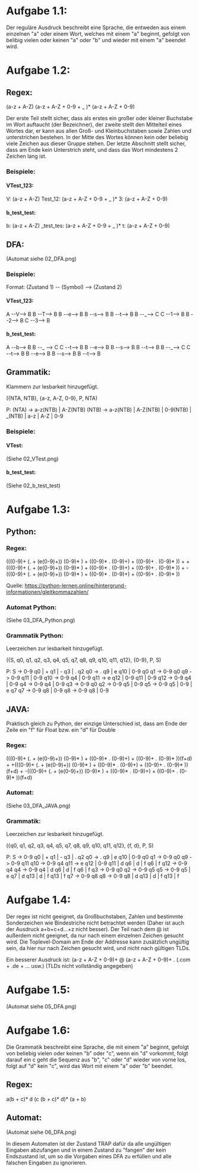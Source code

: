 # Aufgabe 1.1:
Der reguläre Ausdruck beschreibt eine Sprache, die entweden aus einem einzelnen "a" oder einem Wort, welches mit einem "a" beginnt, gefolgt von belibig vielen oder keinen "a" oder "b" und wieder mit einem "a" beendet wird.

# Aufgabe 1.2:
## Regex:
(a-z + A-Z) (a-z + A-Z + 0-9 + _ )* (a-z + A-Z + 0-9)

Der erste Teil stellt sicher, dass als erstes ein großer oder kleiner Buchstabe im Wort auftaucht (der Bezeichner), der zweite stellt den Mittelteil eines Wortes dar, er kann aus allen Groß- und Kleinbuchstaben sowie Zahlen und unterstrichen bestehen. In der Mitte des Wortes können kein oder beliebig viele Zeichen aus dieser Gruppe stehen. Der letzte Abschnitt stellt sicher, dass am Ende kein Unterstrich steht, und dass das Wort mindestens 2 Zeichen lang ist.

### Beispiele:
#### VTest_123:
V: (a-z + A-Z)
Test_12: (a-z + A-Z + 0-9 + _ )*
3: (a-z + A-Z + 0-9)


#### b_test_test:
b: (a-z + A-Z)
_test_tes: (a-z + A-Z + 0-9 + _ )*
t: (a-z + A-Z + 0-9)


## DFA:
(Automat siehe 02_DFA.png)

### Beispiele:
Format: (Zustand 1) -- (Symbol) --> (Zustand 2)

#### VTest_123:
A --V--> B
B --T--> B
B --e--> B
B --s--> B
B --t--> B
B --_--> C
C --1--> B
B --2--> B
C --3--> B

#### b_test_test:
A --b--> B
B --_ --> C
C --t--> B
B --e--> B
B --s--> B
B --t--> B
B --_--> C
C --t--> B
B --e--> B
B --s--> B
B --t--> B


## Grammatik:
Klammern zur lesbarkeit hinzugefügt.

({NTA, NTB}, {a-z, A-Z, 0-9}, P, NTA)

P:
(NTA) -> a-z(NTB) | A-Z(NTB)
(NTB) -> a-z(NTB) | A-Z(NTB) | 0-9(NTB) | _(NTB) | a-z | A-Z | 0-9

### Beispiele:
#### VTest:
(Siehe 02_VTest.png)

#### b_test_test:
(Siehe 02_b_test_test)


# Aufgabe 1.3:

## Python:
### Regex:
(((0-9)+ (. + (e(0-9)+)) (0-9)* ) + ((0-9)* . (0-9)+) + ((0-9)+ . (0-9)* )) +
+(((0-9)+ (. + (e(0-9)+)) (0-9)* ) + ((0-9)* . (0-9)+) + ((0-9)+ . (0-9)* )) +
-(((0-9)+ (. + (e(0-9)+)) (0-9)* ) + ((0-9)* . (0-9)+) + ((0-9)+ . (0-9)* ))

Quelle: https://python-lernen.online/hintergrund-informationen/gleitkommazahlen/

### Automat Python:
(Siehe 03_DFA_Python.png)

### Grammatik Python:
Leerzeichen zur lesbarkeit hinzugefügt.

({S, q0, q1, q2, q3, q4, q5, q7, q8, q9, q10, q11, q12}, {0-9}, P, S)

P:
S    -> 0-9 q0 | + q1 | - q3 | . q2
q0   -> . q9 | e q10 | 0-9 q0
q1   -> 0-9 q0
q9   -> 0-9 q11 | 0-9
q10  -> 0-9 q4 | 0-9
q11  -> e q12 | 0-9 q11 | 0-9
q12  -> 0-9 q4 | 0-9
q4   -> 0-9 q4 | 0-9
q3   -> 0-9 q0
q2   -> 0-9 q5 | 0-9
q5   -> 0-9 q5 | 0-9 | e q7
q7   -> 0-9 q8 | 0-9
q8   -> 0-9 q8 | 0-9


## JAVA:
Praktisch gleich zu Python, der einzige Unterschied ist, dass am Ende der Zeile ein "f" für Float bzw. ein "d" für Double

### Regex:
(((0-9)+ (. + (e(0-9)+)) (0-9)* ) + ((0-9)* . (0-9)+) + ((0-9)+ . (0-9)* ))(f+d) +
+(((0-9)+ (. + (e(0-9)+)) (0-9)* ) + ((0-9)* . (0-9)+) + ((0-9)+ . (0-9)* ))(f+d) +
-(((0-9)+ (. + (e(0-9)+)) (0-9)* ) + ((0-9)* . (0-9)+) + ((0-9)+ . (0-9)* ))(f+d)

### Automat:
(Siehe 03_DFA_JAVA.png)


### Grammatik:
Leerzeichen zur lesbarkeit hinzugefügt.

({q0, q1, q2, q3, q4, q5, q7, q8, q9, q10, q11, q12}, {f, d}, P, S)

P:
S     -> 0-9 q0 | + q1 | - q3 | . q2
q0    -> . q9 | e q10 | 0-9 q0
q1    -> 0-9 q0
q9    -> 0-9 q11
q10   -> 0-9 q4
q11   -> e q12 | 0-9 q11 | d q6 | d | f q6 | f 
q12   -> 0-9 q4
q4    -> 0-9 q4 | d q6 | d | f q6 | f 
q3    -> 0-9 q0
q2    -> 0-9 q5
q5    -> 0-9 q5 | e q7 | d q13 | d | f q13 | f 
q7    -> 0-9 q8
q8    -> 0-9 q8 | d q13 | d | f q13 | f



# Aufgabe 1.4:
Der regex ist nicht geeignet, da Großbuchstaben, Zahlen und bestimmte Sonderzeichen wie Bindestriche nicht betrachtet werden (Daher ist auch der Ausdruck a+b+c+d...+z nicht besser). Der Teil nach dem @ ist außerdem nicht geeignet, da nur nach einem einzelnen Zeichen gesucht wird. Die Toplevel-Domain am Ende der Addresse kann zusätzlich ungültig sein, da hier nur nach Zeichen gesucht wird, und nicht nach gültigen TLDs.

Ein besserer Ausdruck ist:
(a-z + A-Z + 0-9)+ @ (a-z + A-Z + 0-9)+ . (.com + .de + ... usw.)
(TLDs nicht vollständig angegeben)

# Aufgabe 1.5:
(Automat siehe 05_DFA.png)


# Aufgabe 1.6:
Die Grammatik beschreibt eine Sprache, die mit einem "a" beginnt, gefolgt von beliebig vielen oder keinen "b" oder "c", wenn ein "d" vorkommt, folgt darauf ein c geht die Sequenz aus "b", "c" oder "d" wieder von vorne los, folgt auf "d" kein "c", wird das Wort mit einem "a" oder "b" beendet.


## Regex:
a(b + c)* d (c (b + c)* d)* (a + b)


## Automat:
(Automat siehe 06_DFA.png)

In diesem Automaten ist der Zustand TRAP dafür da alle ungültigen Eingaben abzufangen und in einem Zustand zu "fangen" der kein Endszustand ist, um so die Vorgaben eines DFA zu erfüllen und alle falschen Eingaben zu ignorieren.
